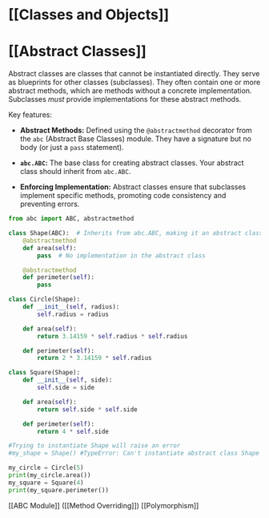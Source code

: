 # [[Classes and Objects]]
# [[Abstract Classes]] 
Abstract classes are classes that cannot be instantiated directly.  They serve as blueprints for other classes (subclasses).  They often contain one or more abstract methods, which are methods without a concrete implementation. Subclasses *must* provide implementations for these abstract methods.

Key features:

* **Abstract Methods:** Defined using the `@abstractmethod` decorator from the `abc` (Abstract Base Classes) module.  They have a signature but no body (or just a `pass` statement).

* **`abc.ABC`:**  The base class for creating abstract classes.  Your abstract class should inherit from `abc.ABC`.

* **Enforcing Implementation:** Abstract classes ensure that subclasses implement specific methods, promoting code consistency and preventing errors.


```python
from abc import ABC, abstractmethod

class Shape(ABC):  # Inherits from abc.ABC, making it an abstract class
    @abstractmethod
    def area(self):
        pass  # No implementation in the abstract class

    @abstractmethod
    def perimeter(self):
        pass

class Circle(Shape):
    def __init__(self, radius):
        self.radius = radius

    def area(self):
        return 3.14159 * self.radius * self.radius

    def perimeter(self):
        return 2 * 3.14159 * self.radius

class Square(Shape):
    def __init__(self, side):
        self.side = side

    def area(self):
        return self.side * self.side

    def perimeter(self):
        return 4 * self.side

#Trying to instantiate Shape will raise an error
#my_shape = Shape() #TypeError: Can't instantiate abstract class Shape with abstract methods area, perimeter

my_circle = Circle(5)
print(my_circle.area())
my_square = Square(4)
print(my_square.perimeter())

```

[[ABC Module]]  ([[Method Overriding]]) [[Polymorphism]]
